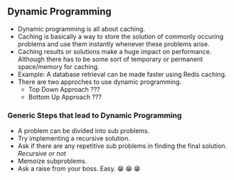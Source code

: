 ## Dynamic Programming

- Dynamic programming is all about caching. 
- Caching is basically a way to store the solution of commonly occuring problems and use them instantly whenever these problems arise. 
- Caching results or solutions make a huge impact on performance. Although there has to be some sort of temporary or permanent space/memory for caching.
- Example: A database retrieval can be made faster using Redis caching. 
- There are two approches to use dynamic programming.
    - Top Down Approach ??? 
    - Bottom Up Approach ??? 

### Generic Steps that lead to Dynamic Programming

- A problem can be divided into sub problems. 
- Try implementing a recursive solution. 
- Ask if there are any repetitive sub problems in finding the final solution. _Recursive or not_
- Memoize subproblems.
- Ask a raise from your boss. Easy. 😁 😁 😁